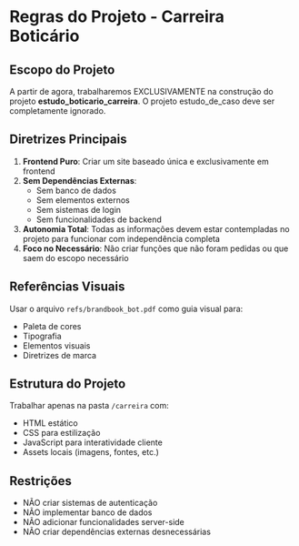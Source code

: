 # Regras do Projeto - Carreira Boticário

## Escopo do Projeto
A partir de agora, trabalharemos EXCLUSIVAMENTE na construção do projeto **estudo_boticario_carreira**. O projeto estudo_de_caso deve ser completamente ignorado.

## Diretrizes Principais
1. **Frontend Puro**: Criar um site baseado única e exclusivamente em frontend
2. **Sem Dependências Externas**: 
   - Sem banco de dados
   - Sem elementos externos
   - Sem sistemas de login
   - Sem funcionalidades de backend
3. **Autonomia Total**: Todas as informações devem estar contempladas no projeto para funcionar com independência completa
4. **Foco no Necessário**: Não criar funções que não foram pedidas ou que saem do escopo necessário

## Referências Visuais
Usar o arquivo `refs/brandbook_bot.pdf` como guia visual para:
- Paleta de cores
- Tipografia
- Elementos visuais
- Diretrizes de marca

## Estrutura do Projeto
Trabalhar apenas na pasta `/carreira` com:
- HTML estático
- CSS para estilização
- JavaScript para interatividade cliente
- Assets locais (imagens, fontes, etc.)

## Restrições
- NÃO criar sistemas de autenticação
- NÃO implementar banco de dados
- NÃO adicionar funcionalidades server-side
- NÃO criar dependências externas desnecessárias